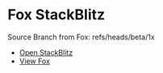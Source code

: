 # Fox StackBlitz

Source Branch from Fox: refs/heads/beta/1x

- [Open StackBlitz](https://stackblitz.com/github/assecosolutions/fox-stackblitz/tree/4d3e60ac9e7eabf5b681d98bbad7e9a9a377689a?terminal=start)
- [View Fox](https://github.com/assecosolutions/fox/tree/99ccd1508c54f203ad4136d3a4ca9e90e54f6b7d)
